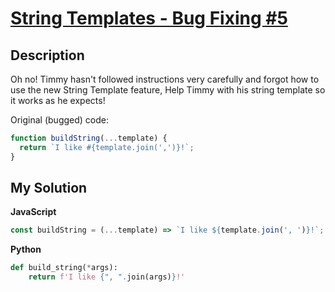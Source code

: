 # [String Templates - Bug Fixing #5](https://www.codewars.com/kata/55c90cad4b0fe31a7200001f)

## Description

Oh no! Timmy hasn't followed instructions very carefully and forgot how to use the new String Template feature, Help Timmy with his string template so it works as he expects!

Original (bugged) code:

```js
function buildString(...template) {
  return `I like #{template.join(',')}!`;
}
```

## My Solution

**JavaScript**

```js
const buildString = (...template) => `I like ${template.join(', ')}!`;
```

**Python**

```py
def build_string(*args):
    return f'I like {", ".join(args)}!'
```
